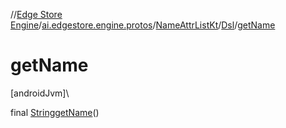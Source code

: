//[Edge Store Engine](../../../../index.md)/[ai.edgestore.engine.protos](../../index.md)/[NameAttrListKt](../index.md)/[Dsl](index.md)/[getName](get-name.md)

# getName

[androidJvm]\

final [String](https://developer.android.com/reference/kotlin/java/lang/String.html)[getName](get-name.md)()
